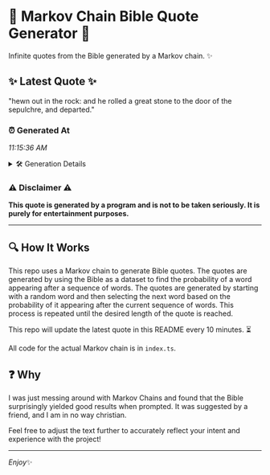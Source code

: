 # 📖 Markov Chain Bible Quote Generator 📖

Infinite quotes from the Bible generated by a Markov chain. ✨

## ✨ Latest Quote ✨
"hewn out in the rock: and he rolled a great stone to the door of the sepulchre, and departed."

### ⏰ Generated At
*11:15:36 AM*

<details>
    <summary>🛠️ Generation Details</summary>
    <p>
        <strong>🌱 Seed:</strong> hewn<br>
        <strong>🔄 Iterations:</strong> 18<br>
        <strong>📜 Context History:</strong><br>[ hewn ]: out<br>[ hewn, out ]: in<br>[ hewn, out, in ]: the<br>[ hewn, out, in, the ]: rock:<br>[ hewn, out, in, the, rock: ]: and<br>[ hewn, out, in, the, rock:, and ]: he<br>[ out, in, the, rock:, and, he ]: rolled<br>[ in, the, rock:, and, he, rolled ]: a<br>[ the, rock:, and, he, rolled, a ]: great<br>[ rock:, and, he, rolled, a, great ]: stone<br>[ and, he, rolled, a, great, stone ]: to<br>[ he, rolled, a, great, stone, to ]: the<br>[ rolled, a, great, stone, to, the ]: door<br>[ a, great, stone, to, the, door ]: of<br>[ great, stone, to, the, door, of ]: the<br>[ stone, to, the, door, of, the ]: sepulchre,<br>[ to, the, door, of, the, sepulchre, ]: and<br>[ the, door, of, the, sepulchre,, and ]: departed.<br>
    </p>
</details>

### ⚠️ Disclaimer ⚠️
**This quote is generated by a program and is not to be taken seriously. It is purely for entertainment purposes.**

---

## 🔍 How It Works

This repo uses a Markov chain to generate Bible quotes. The quotes are generated by using the Bible as a dataset to find the probability of a word appearing after a sequence of words. The quotes are generated by starting with a random word and then selecting the next word based on the probability of it appearing after the current sequence of words. This process is repeated until the desired length of the quote is reached.

This repo will update the latest quote in this README every 10 minutes. ⏳

All code for the actual Markov chain is in `index.ts`.

## ❓ Why

I was just messing around with Markov Chains and found that the Bible surprisingly yielded good results when prompted. 
It was suggested by a friend, and I am in no way christian.

Feel free to adjust the text further to accurately reflect your intent and experience with the project!

---

*Enjoy*✨
